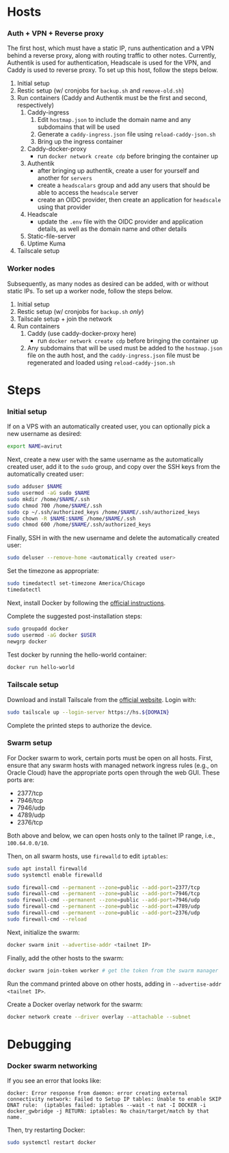 # Hosts
### Auth + VPN + Reverse proxy
The first host, which must have a static IP, runs authentication and a VPN behind a reverse proxy, along with routing traffic to other notes. Currently, Authentik is used for authentication, Headscale is used for the VPN, and Caddy is used to reverse proxy. To set up this host, follow the steps below.
1. Initial setup
1. Restic setup (w/ cronjobs for `backup.sh` and `remove-old.sh`)
1. Run containers (Caddy and Authentik must be the first and second, respectively)
    1. Caddy-ingress
        1. Edit `hostmap.json` to include the domain name and any subdomains that will be used
        1. Generate a `caddy-ingress.json` file using `reload-caddy-json.sh`
        1. Bring up the ingress container
    1. Caddy-docker-proxy
        - run `docker network create cdp` before bringing the container up
    1. Authentik
        - after bringing up authentik, create a user for yourself and another for `servers`
        - create a `headscalars` group and add any users that should be able to access the `headscale` server
        - create an OIDC provider, then create an application for `headscale` using that provider
    1. Headscale
        - update the `.env` file with the OIDC provider and application details, as well as the domain name and other details
    1. Static-file-server
    1. Uptime Kuma
1. Tailscale setup

### Worker nodes
Subsequently, as many nodes as desired can be added, with or without static IPs. To set up a worker node, follow the steps below.
1. Initial setup
1. Restic setup (w/ cronjobs for `backup.sh` *only*)
1. Tailscale setup + join the network
1. Run containers
    1. Caddy (use caddy-docker-proxy here)
        - run `docker network create cdp` before bringing the container up
    1. Any subdomains that will be used must be added to the `hostmap.json` file on the auth host, and the `caddy-ingress.json` file must be regenerated and loaded using `reload-caddy-json.sh`

# Steps
### Initial setup
If on a VPS with an automatically created user, you can optionally pick a new username as desired:
```bash
export NAME=avirut
```

Next, create a new user with the same username as the automatically created user, add it to the `sudo` group, and copy over the SSH keys from the automatically created user:
```bash
sudo adduser $NAME
sudo usermod -aG sudo $NAME
sudo mkdir /home/$NAME/.ssh
sudo chmod 700 /home/$NAME/.ssh
sudo cp ~/.ssh/authorized_keys /home/$NAME/.ssh/authorized_keys
sudo chown -R $NAME:$NAME /home/$NAME/.ssh
sudo chmod 600 /home/$NAME/.ssh/authorized_keys
```

Finally, SSH in with the new username and delete the automatically created user:
```bash
sudo deluser --remove-home <automatically created user>
```

Set the timezone as appropriate:
```bash
sudo timedatectl set-timezone America/Chicago
timedatectl
```

Next, install Docker by following the [official instructions](https://docs.docker.com/engine/install/ubuntu/#install-using-the-repository).

Complete the suggested post-installation steps:
```bash
sudo groupadd docker
sudo usermod -aG docker $USER
newgrp docker
```

Test docker by running the hello-world container:
```bash
docker run hello-world
```
### Tailscale setup
Download and install Tailscale from the [official website](https://tailscale.com/download).
Login with:
```bash
sudo tailscale up --login-server https://hs.${DOMAIN}
```
Complete the printed steps to authorize the device.

### Swarm setup
For Docker swarm to work, certain ports must be open on all hosts. First, ensure that any swarm hosts with managed network ingress rules (e.g., on Oracle Cloud) have the appropriate ports open through the web GUI. These ports are:
- 2377/tcp
- 7946/tcp
- 7946/udp
- 4789/udp
- 2376/tcp

Both above and below, we can open hosts only to the tailnet IP range, i.e., `100.64.0.0/10`.  

Then, on all swarm hosts, use `firewalld` to edit `iptables`:
```bash
sudo apt install firewalld
sudo systemctl enable firewalld

sudo firewall-cmd --permanent --zone=public --add-port=2377/tcp
sudo firewall-cmd --permanent --zone=public --add-port=7946/tcp
sudo firewall-cmd --permanent --zone=public --add-port=7946/udp
sudo firewall-cmd --permanent --zone=public --add-port=4789/udp
sudo firewall-cmd --permanent --zone=public --add-port=2376/udp
sudo firewall-cmd --reload
```

Next, initialize the swarm:
```bash
docker swarm init --advertise-addr <tailnet IP>
```

Finally, add the other hosts to the swarm:
```bash
docker swarm join-token worker # get the token from the swarm manager
```
Run the command printed above on other hosts, adding in `--advertise-addr <tailnet IP>`.

Create a Docker overlay network for the swarm:
```bash
docker network create --driver overlay --attachable --subnet
```

# Debugging
### Docker swarm networking
If you see an error that looks like:
```
docker: Error response from daemon: error creating external connectivity network: Failed to Setup IP tables: Unable to enable SKIP DNAT rule:  (iptables failed: iptables --wait -t nat -I DOCKER -i docker_gwbridge -j RETURN: iptables: No chain/target/match by that name.
```
Then, try restarting Docker:
```bash
sudo systemctl restart docker
```
